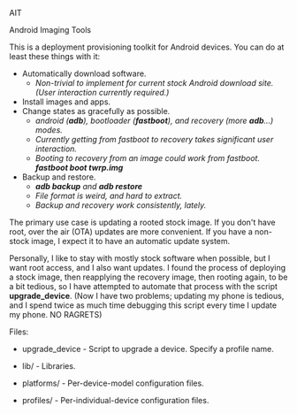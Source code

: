 AIT

Android Imaging Tools

This is a deployment provisioning toolkit for Android devices.  You can do at
least these things with it:
  - Automatically download software.
    - *Non-trivial to implement for current stock Android download site.  (User
      interaction currently required.)*
  - Install images and apps.
  - Change states as gracefully as possible.
    - *android (__adb__), bootloader (__fastboot__), and recovery (more __adb__...) modes.*
    - *Currently getting from fastboot to recovery takes significant user interaction.*
    - *Booting to recovery from an image could work from fastboot.  __fastboot boot twrp.img__*
  - Backup and restore.
    - *__adb backup__ and __adb restore__*
    - *File format is weird, and hard to extract.*
    - *Backup and recovery work consistently, lately.*

The primary use case is updating a rooted stock image.  If you don't have root,
over the air (OTA) updates are more convenient.  If you have a non-stock image,
I expect it to have an automatic update system.

Personally, I like to stay with mostly stock software when possible, but I want
root access, and I also want updates.  I found the process of deploying a stock
image, then reapplying the recovery image, then rooting again, to be a bit
tedious, so I have attempted to automate that process with the script
**upgrade\_device**.  (Now I have two problems; updating my phone is tedious, and
I spend twice as much time debugging this script every time I update my phone.
NO RAGRETS)


Files:

  - upgrade\_device - Script to upgrade a device.  Specify a profile name.

  - lib/ - Libraries.

  - platforms/ - Per-device-model configuration files.

  - profiles/ - Per-individual-device configuration files.
